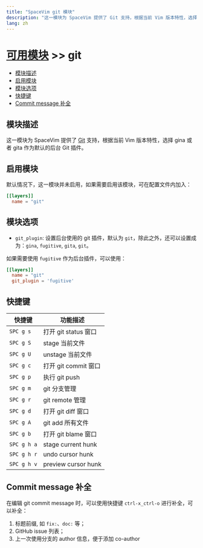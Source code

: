 ```yaml
---
title: "SpaceVim git 模块"
description: "这一模块为 SpaceVim 提供了 Git 支持，根据当前 Vim 版本特性，选择 gina 或者 gita 作为默认的后台 Git 插件。"
lang: zh
---
```


# [可用模块](../) >> git

<!-- vim-markdown-toc GFM -->

- [模块描述](#模块描述)
- [启用模块](#启用模块)
- [模块选项](#模块选项)
- [快捷键](#快捷键)
- [Commit message 补全](#commit-message-补全)

<!-- vim-markdown-toc -->

## 模块描述

这一模块为 SpaceVim 提供了 [Git](https://git-scm.com/) 支持，根据当前 Vim 版本特性，选择 gina 或者 gita 作为默认的后台 Git 插件。

## 启用模块

默认情况下，这一模块并未启用，如果需要启用该模块，可在配置文件内加入：

```toml
[[layers]]
  name = "git"
```

## 模块选项

- `git_plugin`: 设置后台使用的 git 插件，默认为 `git`，除此之外，还可以设置成为：`gina`, `fugitive`, `gita`, `git`。

如果需要使用 `fugitive` 作为后台插件，可以使用：

```toml
[[layers]]
  name = "git"
  git_plugin = 'fugitive'
```

## 快捷键

| 快捷键      | 功能描述             |
| ----------- | -------------------- |
| `SPC g s`   | 打开 git status 窗口 |
| `SPC g S`   | stage 当前文件       |
| `SPC g U`   | unstage 当前文件     |
| `SPC g c`   | 打开 git commit 窗口 |
| `SPC g p`   | 执行 git push        |
| `SPC g m`   | git 分支管理         |
| `SPC g r`   | git remote 管理      |
| `SPC g d`   | 打开 git diff 窗口   |
| `SPC g A`   | git add 所有文件     |
| `SPC g b`   | 打开 git blame 窗口  |
| `SPC g h a` | stage current hunk   |
| `SPC g h r` | undo cursor hunk     |
| `SPC g h v` | preview cursor hunk  |

## Commit message 补全

在编辑 git commit message 时，可以使用快捷键 `ctrl-x_ctrl-o` 进行补全，可以补全：

1. 标题前缀, 如 `fix:`、`doc:` 等；
2. GitHub issue 列表；
3. 上一次使用分支的 author 信息，便于添加 co-author

